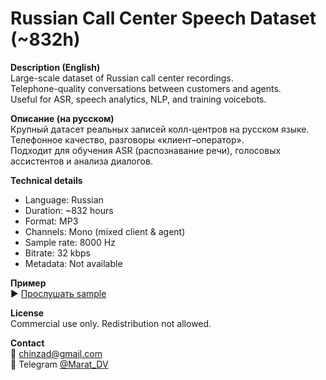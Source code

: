 # Russian Call Center Speech Dataset (~832h)

**Description (English)**  
Large-scale dataset of Russian call center recordings.  
Telephone-quality conversations between customers and agents.  
Useful for ASR, speech analytics, NLP, and training voicebots.

**Описание (на русском)**  
Крупный датасет реальных записей колл-центров на русском языке.  
Телефонное качество, разговоры «клиент–оператор».  
Подходит для обучения ASR (распознавание речи), голосовых ассистентов и анализа диалогов.

**Technical details**  
- Language: Russian  
- Duration: ~832 hours  
- Format: MP3  
- Channels: Mono (mixed client & agent)  
- Sample rate: 8000 Hz  
- Bitrate: 32 kbps  
- Metadata: Not available  

**Пример**  
▶️ [Прослушать sample](sample_ru.mp3)

**License**  
Commercial use only. Redistribution not allowed.  

**Contact**  
📧 chinzad@gmail.com  
💬 Telegram [@Marat_DV](https://t.me/Marat_DV)
